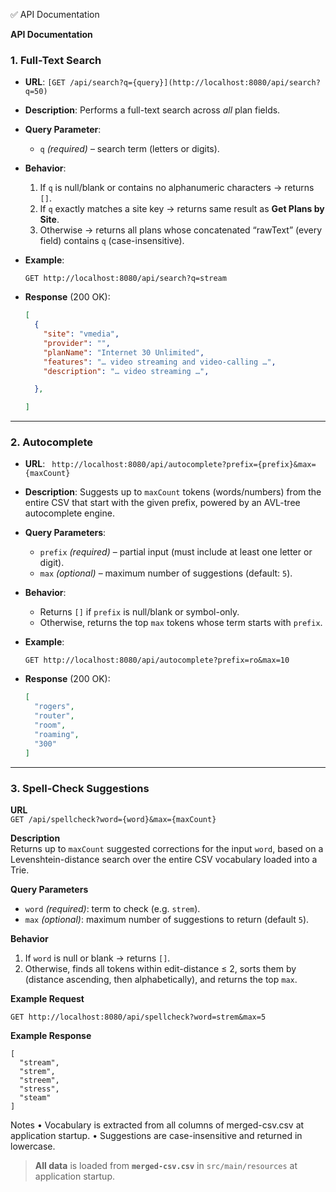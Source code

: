 ✅ API Documentation

**API Documentation**


### 1. Full-Text Search

* **URL**: `[GET /api/search?q={query}](http://localhost:8080/api/search?q=50)`
* **Description**:
  Performs a full-text search across *all* plan fields.
* **Query Parameter**:

  * `q` *(required)* – search term (letters or digits).
* **Behavior**:

  1. If `q` is null/blank or contains no alphanumeric characters → returns `[]`.
  2. If `q` exactly matches a site key → returns same result as **Get Plans by Site**.
  3. Otherwise → returns all plans whose concatenated “rawText” (every field) contains `q` (case-insensitive).
* **Example**:

  ```
  GET http://localhost:8080/api/search?q=stream
  ```
* **Response** (200 OK):

  ```json
  [
    {
      "site": "vmedia",
      "provider": "",
      "planName": "Internet 30 Unlimited",
      "features": "… video streaming and video-calling …",
      "description": "… video streaming …",
  
    },
  
  ]
  ```

---

### 2. Autocomplete

* **URL**: ` http://localhost:8080/api/autocomplete?prefix={prefix}&max={maxCount}`
* **Description**:
  Suggests up to `maxCount` tokens (words/numbers) from the entire CSV that start with the given prefix, powered by an AVL-tree autocomplete engine.
* **Query Parameters**:

  * `prefix` *(required)* – partial input (must include at least one letter or digit).
  * `max` *(optional)* – maximum number of suggestions (default: `5`).
* **Behavior**:

  * Returns `[]` if `prefix` is null/blank or symbol-only.
  * Otherwise, returns the top `max` tokens whose term starts with `prefix`.
* **Example**:

  ```
  GET http://localhost:8080/api/autocomplete?prefix=ro&max=10
  ```
* **Response** (200 OK):

  ```json
  [
    "rogers",
    "router",
    "room",
    "roaming",
    "300"
  ]
  ```

---

### 3. Spell-Check Suggestions

**URL**  
`GET /api/spellcheck?word={word}&max={maxCount}`

**Description**  
Returns up to `maxCount` suggested corrections for the input `word`, based on a Levenshtein-distance search over the entire CSV vocabulary loaded into a Trie.

**Query Parameters**  
- `word` _(required)_: term to check (e.g. `strem`).  
- `max` _(optional)_: maximum number of suggestions to return (default `5`).

**Behavior**  
1. If `word` is null or blank → returns `[]`.  
2. Otherwise, finds all tokens within edit-distance ≤ 2, sorts them by (distance ascending, then alphabetically), and returns the top `max`.

**Example Request**  
```http
GET http://localhost:8080/api/spellcheck?word=strem&max=5
```
**Example Response**
```
[
  "stream",
  "strem",
  "streem",
  "stress",
  "steam"
]
```
Notes
	•	Vocabulary is extracted from all columns of merged-csv.csv at application startup.
	•	Suggestions are case-insensitive and returned in lowercase.


> **All data** is loaded from **`merged-csv.csv`** in `src/main/resources` at application startup.

